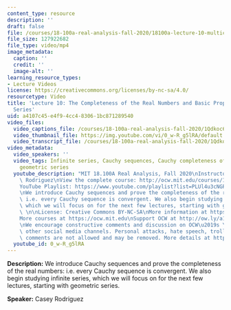 ```yaml
---
content_type: resource
description: ''
draft: false
file: /courses/18-100a-real-analysis-fall-2020/18100a-lecture-10-multicam_1_360p_16_9.mp4
file_size: 127922682
file_type: video/mp4
image_metadata:
  caption: ''
  credit: ''
  image-alt: ''
learning_resource_types:
- Lecture Videos
license: https://creativecommons.org/licenses/by-nc-sa/4.0/
resourcetype: Video
title: 'Lecture 10: The Completeness of the Real Numbers and Basic Properties of Infinite
  Series'
uid: a4107c45-e4f9-4cc4-8306-1bc871289540
video_files:
  video_captions_file: /courses/18-100a-real-analysis-fall-2020/1Qdkoc6qQFOHjUfOYS7ulcBgmI7sHo9HH_transcript.webvtt
  video_thumbnail_file: https://img.youtube.com/vi/0_w-R_g5lRA/default.jpg
  video_transcript_file: /courses/18-100a-real-analysis-fall-2020/1Qdkoc6qQFOHjUfOYS7ulcBgmI7sHo9HH_transcript.pdf
video_metadata:
  video_speakers: ''
  video_tags: Infinite series, Cauchy sequences, Cauchy completeness of the reals,
    geometric series
  youtube_description: "MIT 18.100A Real Analysis, Fall 2020\nInstructor: Dr. Casey\
    \ Rodriguez\nView the complete course: http://ocw.mit.edu/courses/18-100a-real-analysis-fall-2020/\n\
    YouTube Playlist: https://www.youtube.com/playlist?list=PLUl4u3cNGP61O7HkcF7UImpM0cR_L2gSw\n\
    \nWe introduce Cauchy sequences and prove the completeness of the real numbers:\
    \ i.e. every Cauchy sequence is convergent. We also begin studying infinite series,\
    \ which we will focus on for the next few lectures, starting with geometric series.\
    \ \n\nLicense: Creative Commons BY-NC-SA\nMore information at https://ocw.mit.edu/terms\n\
    More courses at https://ocw.mit.edu\nSupport OCW at http://ow.ly/a1If50zVRlQ\n\
    \nWe encourage constructive comments and discussion on OCW\u2019s YouTube and\
    \ other social media channels. Personal attacks, hate speech, trolling, and inappropriate\
    \ comments are not allowed and may be removed. More details at https://ocw.mit.edu/comments."
  youtube_id: 0_w-R_g5lRA
---
```

**Description:** We introduce Cauchy sequences and prove the completeness of the real numbers: i.e. every Cauchy sequence is convergent. We also begin studying infinite series, which we will focus on for the next few lectures, starting with geometric series.

**Speaker:** Casey Rodriguez